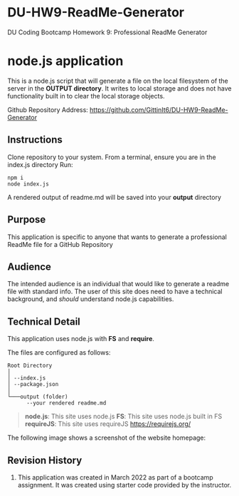 # DU-HW9-ReadMe-Generator

DU Coding Bootcamp Homework 9: Professional ReadMe Generator

# node.js application
This is a node.js script that will generate a file on the local filesystem of the server in the **OUTPUT directory**. It writes to local storage and does not have functionality built in to clear the local storage objects.

Github Repository Address: <https://github.com/GittinIt6/DU-HW9-ReadMe-Generator>

## Instructions
Clone repository to your system.
From a terminal, ensure you are in the index.js directory
Run:
~~~
npm i
node index.js
~~~
A rendered output of readme.md will be saved into your **output** directory

## Purpose

This application is specific to anyone that wants to generate a professional ReadMe file for a GitHub Repository

## Audience

The intended audience is an individual that would like to generate a readme file with standard info. The user of this site does need to have a technical background, and *should* understand node.js capabilities.

## Technical Detail

This application uses node.js with **FS** and **require**.

The files are configured as follows:
```
Root Directory
│
│ --index.js
│ --package.json
│
└───output (folder)
      --your rendered readme.md
```
>**node.js**: This site uses node.js
>**FS**: This site uses node.js built in FS
>**requireJS**: This site uses requireJS <https://requirejs.org/>

The following image shows a screenshot of the website homepage:

## Revision History 

1. This application was created in March 2022 as part of a bootcamp assignment. It was created using starter code provided by the instructor.